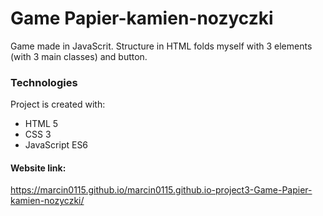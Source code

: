# Game Papier-kamien-nozyczki

Game made in JavaScrit.
Structure in HTML folds myself with 3 elements (with 3 main classes) and button.

### Technologies
Project is created with:

* HTML 5
* CSS 3
* JavaScript ES6

#### Website link:
https://marcin0115.github.io/marcin0115.github.io-project3-Game-Papier-kamien-nozyczki/
